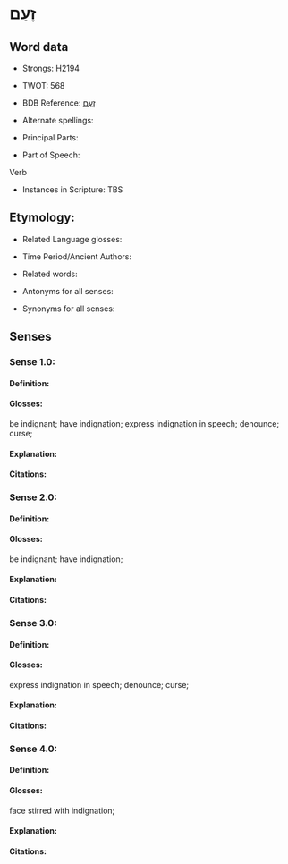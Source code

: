 # זָעַם

<!-- Status: S2="NeedsEdits" -->
<!-- Lexica used for edits:   -->

## Word data

* Strongs: H2194

* TWOT: 568

* BDB Reference: [זָעַם](rc://en/bdb/dict/g.bz.aa)

* Alternate spellings:

* Principal Parts:

* Part of Speech:

Verb

* Instances in Scripture: TBS

## Etymology:

* Related Language glosses:

* Time Period/Ancient Authors:

* Related words:

* Antonyms for all senses:

* Synonyms for all senses:

## Senses

### Sense 1.0:

#### Definition:

#### Glosses:

be indignant; have indignation; express indignation in speech; denounce; curse; 

#### Explanation:

#### Citations:



### Sense 2.0:

#### Definition:

#### Glosses:

be indignant; have indignation; 

#### Explanation:

#### Citations:



### Sense 3.0:

#### Definition:

#### Glosses:

express indignation in speech; denounce; curse; 

#### Explanation:

#### Citations:



### Sense 4.0:

#### Definition:

#### Glosses:

face stirred with indignation; 

#### Explanation:

#### Citations:



